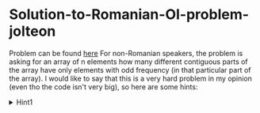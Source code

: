 # Solution-to-Romanian-OI-problem-jolteon
Problem can be found <a href="https://infoarena.ro/problema/jolteon">here</a>
For non-Romanian speakers, the problem is asking for an array of n elements how many different contiguous parts of the array
have only elements with odd frequency (in that particular part of the array).
I would like to say that this is a very hard problem in my opinion (even tho the code isn't very big), so here are some hints:
<details>
<summary>Hint1</summary>
The tehniques that you should probably be familiar with for solving this problem are
<ol>
  <li><a href="https://codeforces.com/blog/entry/85900">Xor Hash</a></li>
  <li><a href="https://cp-algorithms.com/data_structures/sqrt_decomposition.html">Square root decomposition</a></li>
</ol>
</details>
